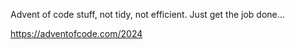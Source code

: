 Advent of code stuff, not tidy, not efficient. Just get the job done...

https://adventofcode.com/2024
